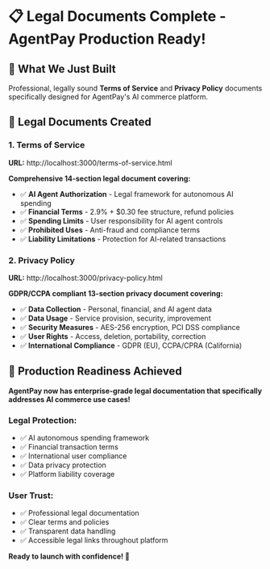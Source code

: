 # 📋 Legal Documents Complete - AgentPay Production Ready!

## 🎉 **What We Just Built**

Professional, legally sound **Terms of Service** and **Privacy Policy** documents specifically designed for AgentPay's AI commerce platform.

## 📄 **Legal Documents Created**

### 1. **Terms of Service** 
**URL:** http://localhost:3000/terms-of-service.html

**Comprehensive 14-section legal document covering:**
- ✅ **AI Agent Authorization** - Legal framework for autonomous AI spending
- ✅ **Financial Terms** - 2.9% + $0.30 fee structure, refund policies  
- ✅ **Spending Limits** - User responsibility for AI agent controls
- ✅ **Prohibited Uses** - Anti-fraud and compliance terms
- ✅ **Liability Limitations** - Protection for AI-related transactions

### 2. **Privacy Policy**
**URL:** http://localhost:3000/privacy-policy.html

**GDPR/CCPA compliant 13-section privacy document covering:**
- ✅ **Data Collection** - Personal, financial, and AI agent data
- ✅ **Data Usage** - Service provision, security, improvement
- ✅ **Security Measures** - AES-256 encryption, PCI DSS compliance
- ✅ **User Rights** - Access, deletion, portability, correction
- ✅ **International Compliance** - GDPR (EU), CCPA/CPRA (California)

## 🚀 **Production Readiness Achieved**

**AgentPay now has enterprise-grade legal documentation that specifically addresses AI commerce use cases!**

### **Legal Protection:**
- ✅ AI autonomous spending framework
- ✅ Financial transaction terms  
- ✅ International user compliance
- ✅ Data privacy protection
- ✅ Platform liability coverage

### **User Trust:**
- ✅ Professional legal documentation
- ✅ Clear terms and policies
- ✅ Transparent data handling
- ✅ Accessible legal links throughout platform

**Ready to launch with confidence! 🚀** 